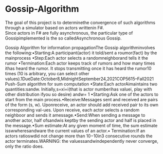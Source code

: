 # Gossip-Algorithm

The goal of this project is to determinethe convergence of such algorithms through a simulator based on actors writtenin F#.  
Since actors in F# are fully asynchronous, the particular type of Gossipimplemented is the so calledAsynchronous Gossip.

Gossip  Algorithm  for  information  propagationThe  Gossip  algorithminvolves the following:•Starting:A participant(actor) it told/sent a roumor(fact) by the mainprocess
•Step:Each actor selects a randomneighborand tells it the rumor
•Termination:Each actor keeps track of rumors and how many times ithas heard the rumor.  It stops transmitting once it has heard the rumor10 times (10 is arbitrary, you can select other values).1DueDate:October8,MidnightSeptember24,2021COP5615–Fall2021
Push-Sum algorithm for sum computation
•State:Each actorAimaintains two quantities:sandw.  Initially,s=xi=i(that is actor numberihas valuei, play with other distribution ifyou so desire) andw= 1
•Starting:Ask one of the actors to start from the main process.•Receive:Messages sent and received are pairs of the form (s, w).  Uponreceive,  an actor should add received pair to its own corresponding val-ues.  Upon receive, each actor selects a random neighboor and sends it amessage.•Send:When sending a message to another actor, half ofsandwis keptby the sending actor and half is placed in the message.•Sum  estimate:At  any  given  moment  of  time,  the  sum  estimate  isswwheresandware the current values of an actor.•
Termination:If an actors ratioswdid not change more than 10−10in3 consecutive rounds the actor terminates.WARNING: the valuessandwindependently never converge, only the ratio does.
